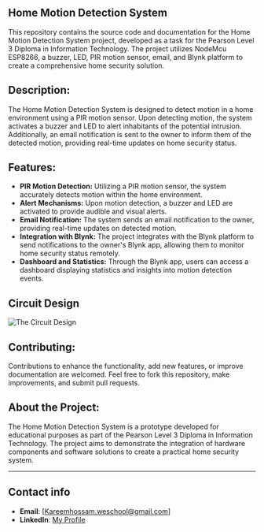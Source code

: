

## Home Motion Detection System

This repository contains the source code and documentation for the Home Motion Detection System project, developed as a task for the Pearson Level 3 Diploma in Information Technology. The project utilizes NodeMcu ESP8266, a buzzer, LED, PIR motion sensor, email, and Blynk platform to create a comprehensive home security solution.

## Description:

The Home Motion Detection System is designed to detect motion in a home environment using a PIR motion sensor. Upon detecting motion, the system activates a buzzer and LED to alert inhabitants of the potential intrusion. Additionally, an email notification is sent to the owner to inform them of the detected motion, providing real-time updates on home security status.

## Features:

- **PIR Motion Detection:** Utilizing a PIR motion sensor, the system accurately detects motion within the home environment.
- **Alert Mechanisms:** Upon motion detection, a buzzer and LED are activated to provide audible and visual alerts.
- **Email Notification:** The system sends an email notification to the owner, providing real-time updates on detected motion.
- **Integration with Blynk:** The project integrates with the Blynk platform to send notifications to the owner's Blynk app, allowing them to monitor home security status remotely.
- **Dashboard and Statistics:** Through the Blynk app, users can access a dashboard displaying statistics and insights into motion detection events.

## Circuit Design

![The Circuit Design](/)

## Contributing:

Contributions to enhance the functionality, add new features, or improve documentation are welcomed. Feel free to fork this repository, make improvements, and submit pull requests.


## About the Project:

The Home Motion Detection System is a prototype developed for educational purposes as part of the Pearson Level 3 Diploma in Information Technology. The project aims to demonstrate the integration of hardware components and software solutions to create a practical home security system.

---
## Contact info
- **Email**: [Kareemhossam.weschool@gmail.com]
- **LinkedIn**: [My Profile](www.linkedin.com/in/kareem-hossam-ghorab-a52b35235/)
